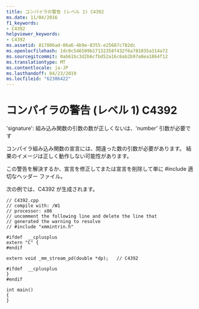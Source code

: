 ```yaml
---
title: コンパイラの警告 (レベル 1) C4392
ms.date: 11/04/2016
f1_keywords:
- C4392
helpviewer_keywords:
- C4392
ms.assetid: 817806ad-06a6-4b9e-8355-e25687c782dc
ms.openlocfilehash: 1dc0c546509b17132358f432f6a781035a314a72
ms.sourcegitcommit: 0ab61bc3d2b6cfbd52a16c6ab2b97a8ea1864f12
ms.translationtype: MT
ms.contentlocale: ja-JP
ms.lasthandoff: 04/23/2019
ms.locfileid: "62386422"
---
```

# <a name="compiler-warning-level-1-c4392"></a>コンパイラの警告 (レベル 1) C4392

'signature': 組み込み関数の引数の数が正しくないは、'number' 引数が必要です

コンパイラ組み込み関数の宣言には、間違った数の引数が必要があります。 結果のイメージは正しく動作しない可能性があります。

この警告を解決するか、宣言を修正してまたは宣言を削除して単に #include 適切なヘッダー ファイル。

次の例では、C4392 が生成されます。

```
// C4392.cpp
// compile with: /W1
// processor: x86
// uncomment the following line and delete the line that
// generated the warning to resolve
// #include "xmmintrin.h"

#ifdef  __cplusplus
extern "C" {
#endif

extern void _mm_stream_pd(double *dp);   // C4392

#ifdef  __cplusplus
}
#endif

int main()
{
}
```